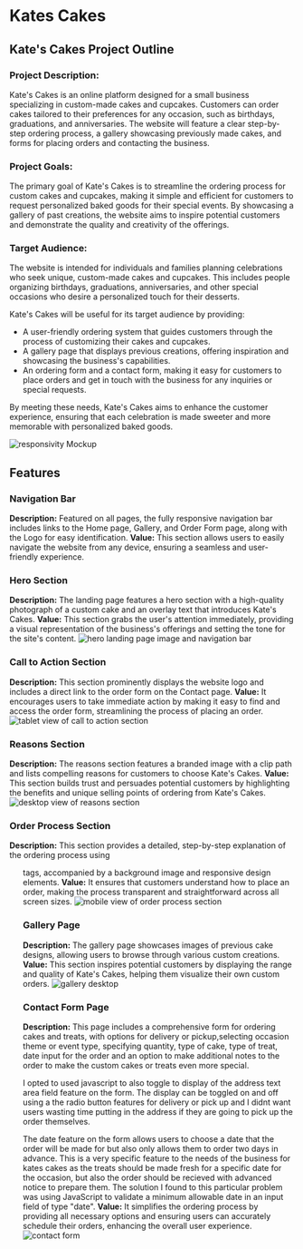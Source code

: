 # Kates Cakes
## Kate's Cakes Project Outline

### Project Description:
Kate's Cakes is an online platform designed for a small business specializing in custom-made cakes and cupcakes. Customers can order cakes tailored to their preferences for any occasion, such as birthdays, graduations, and anniversaries. The website will feature a clear step-by-step ordering process, a gallery showcasing previously made cakes, and forms for placing orders and contacting the business.

### Project Goals:
The primary goal of Kate's Cakes is to streamline the ordering process for custom cakes and cupcakes, making it simple and efficient for customers to request personalized baked goods for their special events. By showcasing a gallery of past creations, the website aims to inspire potential customers and demonstrate the quality and creativity of the offerings.

### Target Audience:
The website is intended for individuals and families planning celebrations who seek unique, custom-made cakes and cupcakes. This includes people organizing birthdays, graduations, anniversaries, and other special occasions who desire a personalized touch for their desserts.

Kate's Cakes will be useful for its target audience by providing:
- A user-friendly ordering system that guides customers through the process of customizing their cakes and cupcakes.
- A gallery page that displays previous creations, offering inspiration and showcasing the business's capabilities.
- An ordering form and a contact form, making it easy for customers to place orders and get in touch with the business for any inquiries or special requests.

By meeting these needs, Kate's Cakes aims to enhance the customer experience, ensuring that each celebration is made sweeter and more memorable with personalized baked goods.

![responsivity Mockup](https://github.com/dannyobrien761/Kates-cakes/blob/main/media/am-i-responsive-kc1.PNG)

## Features
### Navigation Bar
**Description:** Featured on all pages, the fully responsive navigation bar includes links to the Home page, Gallery, and Order Form page, along with the Logo for easy identification.
**Value:** This section allows users to easily navigate the website from any device, ensuring a seamless and user-friendly experience.
### Hero Section
**Description:** The landing page features a hero section with a high-quality photograph of a custom cake and an overlay text that introduces Kate's Cakes.
**Value:** This section grabs the user's attention immediately, providing a visual representation of the business's offerings and setting the tone for the site's content.
![hero landing page image and navigation bar](https://github.com/dannyobrien761/Kates-cakes/blob/main/media/hero-section.PNG)
### Call to Action Section
**Description:** This section prominently displays the website logo and includes a direct link to the order form on the Contact page.
**Value:** It encourages users to take immediate action by making it easy to find and access the order form, streamlining the process of placing an order.
![tablet view of call to action section](https://github.com/dannyobrien761/Kates-cakes/blob/main/media/call-to-action-section.PNG)
### Reasons Section
**Description:** The reasons section features a branded image with a clip path and lists compelling reasons for customers to choose Kate's Cakes.
**Value:** This section builds trust and persuades potential customers by highlighting the benefits and unique selling points of ordering from Kate's Cakes.
![desktop view of reasons section](https://github.com/dannyobrien761/Kates-cakes/blob/main/media/reasons-section.PNG)
### Order Process Section
**Description:** This section provides a detailed, step-by-step explanation of the ordering process using <ul> tags, accompanied by a background image and responsive design elements.
**Value:** It ensures that customers understand how to place an order, making the process transparent and straightforward across all screen sizes.
![mobile view of order process section](https://github.com/dannyobrien761/Kates-cakes/blob/main/media/order-process-section.PNG)
### Gallery Page
**Description:** The gallery page showcases images of previous cake designs, allowing users to browse through various custom creations.
**Value:** This section inspires potential customers by displaying the range and quality of Kate's Cakes, helping them visualize their own custom orders.
![gallery desktop](https://github.com/dannyobrien761/Kates-cakes/blob/main/media/gallery.PNG)
### Contact Form Page
**Description:** This page includes a comprehensive form for ordering cakes and treats, with options for delivery or pickup,selecting occasion theme or event type, specifying quantity, type of cake, type of treat, date input for the order and an option to make additional notes to the order to make the custom cakes or treats even more special. 

I opted to used javascript to also toggle to display of the address text area field feature on the form. The display can be toggled on and off using a the radio button features for delivery or pick up and I didnt want users wasting time putting in the address if they are going to pick up the order themselves.  

The date feature on the form allows users to choose a date that the order will be made for but also only allows them to order two days in advance. This is a very specific feature to the needs of the business for kates cakes as the treats should be made fresh for a specific date for the occasion, but also the order should be recieved with advanced notice to prepare them. The solution I found to this particular problem was using JavaScript to validate a minimum allowable date in an input field of type "date".
**Value:** It simplifies the ordering process by providing all necessary options and ensuring users can accurately schedule their orders, enhancing the overall user experience.
![contact form](https://github.com/dannyobrien761/Kates-cakes/blob/main/media/contact-form.PNG)